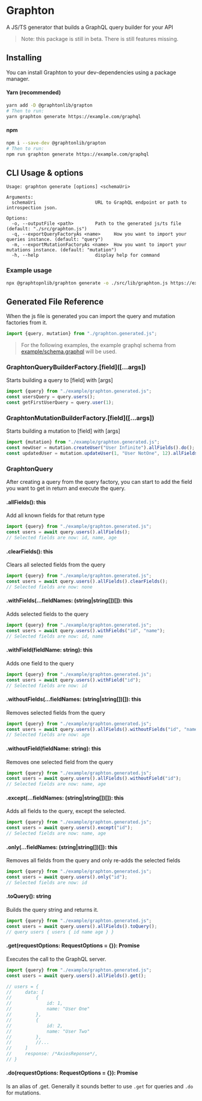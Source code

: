 # Graphton
A JS/TS generator that builds a GraphQL query builder for your API

> Note: this package is still in beta. There is still features missing.

## Installing

You can install Graphton to your dev-dependencies using a package manager.

#### Yarn (recommended)

```bash
yarn add -D @graphtonlib/grapton
# Then to run:
yarn graphton generate https://example.com/graphql
```

#### npm

```bash
npm i --save-dev @graphtonlib/grapton
# Then to run:
npm run graphton generate https://example.com/graphql
```

## CLI Usage & options

```text
Usage: graphton generate [options] <schemaUri>

Arguments:
  schemaUri                      URL to GraphQL endpoint or path to introspection json.

Options:
  -o, --outputFile <path>        Path to the generated js/ts file (default: "./src/graphton.js")
  -q, --exportQueryFactoryAs <name>     How you want to import your queries instance. (default: "query")
  -m, --exportMutationFactoryAs <name>  How you want to import your mutations instance. (default: "mutation")
  -h, --help                     display help for command
```

### Example usage

```bash
npx @graphtopnlib/graphton generate -o ./src/lib/graphton.js https://example.com/graphql 
```

## Generated File Reference

When the js file is generated you can import the query and mutation factories from it. 

```typescript
import {query, mutation} from "./graphton.generated.js";
```

> For the following examples, the example graphql schema from [example/schema.graphql](example/schema.graphql) will be used.

### GraphtonQueryBuilderFactory.\[field\]([...args])

Starts building a query to [field] with [args]

```typescript
import {query} from "./example/graphton.generated.js";
const usersQuery = query.users();
const getFirstUserQuery = query.user(1);
```

### GraphtonMutationBuilderFactory.\[field\]([...args])

Starts building a mutation to [field] with [args]

```typescript
import {mutation} from "./example/graphton.generated.js";
const newUser = mutation.createUser("User Infinite").allFields().do();
const updatedUser = mutation.updateUser(1, "User NotOne", 12).allFields().do();
```

### GraphtonQuery

After creating a query from the query factory, you can start to add the field you want to get in return and execute the query.


#### .allFields(): this

Add all known fields for that return type

```typescript
import {query} from "./example/graphton.generated.js";
const users = await query.users().allFields();
// Selected fields are now: id, name, age
```

#### .clearFields(): this

Clears all selected fields from the query

```typescript
import {query} from "./example/graphton.generated.js";
const users = await query.users().allFields().clearFields();
// Selected fields are now: none
```

#### .withFields(...fieldNames: (string|string[])[]): this

Adds selected fields to the query

```typescript
import {query} from "./example/graphton.generated.js";
const users = await query.users().withFields("id", "name");
// Selected fields are now: id, name
```

#### .withField(fieldName: string): this

Adds one field to the query 

```typescript
import {query} from "./example/graphton.generated.js";
const users = await query.users().withField("id");
// Selected fields are now: id
```
#### .withoutFields(...fieldNames: (string|string[])[]): this

Removes selected fields from the query

```typescript
import {query} from "./example/graphton.generated.js";
const users = await query.users().allFields().withoutFields("id", "name");
// Selected fields are now: age
```
#### .withoutField(fieldName: string): this

Removes one selected field from the query

```typescript
import {query} from "./example/graphton.generated.js";
const users = await query.users().allFields().withoutField("id");
// Selected fields are now: name, age
```
#### .except(...fieldNames: (string|string[])[]): this

Adds all fields to the query, except the selected.

```typescript
import {query} from "./example/graphton.generated.js";
const users = await query.users().except("id");
// Selected fields are now: name, age
```
#### .only(...fieldNames: (string|string[])[]): this

Removes all fields from the query and only re-adds the selected fields

```typescript
import {query} from "./example/graphton.generated.js";
const users = await query.users().only("id");
// Selected fields are now: id
```
#### .toQuery(): string

Builds the query string and returns it.

```typescript
import {query} from "./example/graphton.generated.js";
const users = await query.users().allFields().toQuery();
// query users { users { id name age } }
```
#### .get(requestOptions: RequestOptions = {}): Promise<QueryResponse>
Executes the call to the GraphQL server.

```typescript
import {query} from "./example/graphton.generated.js";
const users = await query.users().allFields().get();

// users = {
//     data: [
//         {
//             id: 1,
//             name: "User One"
//         },
//         {
//             id: 2,
//             name: "User Two"
//         },
//         //...
//     ]
//     response: /*AxiosReponse*/,
// }
```

#### .do(requestOptions: RequestOptions = {}): Promise<QueryResponse>

Is an alias of .get. Generally it sounds better to use `.get` for queries and `.do` for mutations.
